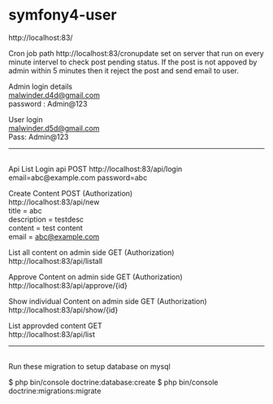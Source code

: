 # symfony4-user

http://localhost:83/



Cron job path http://localhost:83/cronupdate set on server that run on every minute intervel to check post pending status. If the post is not appoved by admin within 5 minutes then it reject the post and send email to user. 

Admin login details  
malwinder.d4d@gmail.com  
password : Admin@123  
 
User login  
malwinder.d5d@gmail.com  
Pass: Admin@123  

----------------------------
<br /> 
Api List
Login api POST
http://localhost:83/api/login  
email=abc@example.com  
password=abc  

Create Content POST (Authorization)  
http://localhost:83/api/new  
title = abc  
description =  testdesc  
content = test content  
email = abc@example.com    

List all content on admin side GET (Authorization)    
http://localhost:83/api/listall    

Approve Content on admin side GET (Authorization)     
http://localhost:83/api/approve/{id}  

Show individual Content on admin side GET (Authorization)  
http://localhost:83/api/show/{id}  
  
List approvded content GET   
http://localhost:83/api/list  
  
-----------------------------
<br />
Run  these migration to setup database on mysql  

$ php bin/console doctrine:database:create
$ php bin/console doctrine:migrations:migrate

